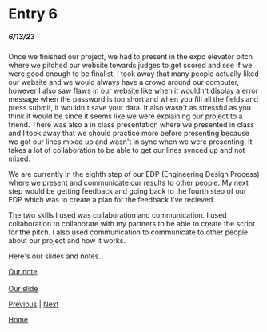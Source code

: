# Entry 6
##### 6/13/23

Once we finished our project, we had to present in the expo elevator pitch where we pitched our website towards judges to get scored and see if we were good enough to be finalist. I took away that many people actually liked our website and we would always have a crowd around our computer, however I also saw flaws in our website like when it wouldn't display a error message when the password is too short and when you fill all the fields and press submit, it wouldn't save your data. It also wasn't as stressful as you think it would be since it seems like we were explaining our project to a friend. There was also a in class presentation where we presented in class and I took away that we should practice more before presenting because we got our lines mixed up and wasn't in sync when we were presenting. It takes a lot of collaboration to be able to get our lines synced up and not mixed. 

We are currently in the eighth step of our EDP (Engineering Design Process) where we present and communicate our results to other people. My next step would be getting feedback and going back to the fourth step of our EDP which was to create a plan for the feedback I've recieved.

The two skills I used was collaboration and communication. I used collaboration to collaborate with my partners to be able to create the script for the pitch. I also used communication to communicate to other people about our project and how it works.

Here's our slides and notes.

[Our note](https://docs.google.com/document/d/1shpbxsAaWqFo6IPwKE7x8-eL-dwld0u93BSauyyvK1U)<br><br>
[Our slide](https://docs.google.com/presentation/d/1_8MxmJPayiErrXJfTolRqKTbgeRMfMC7WGCa0AnGYow)

[Previous](entry05.md) | [Next](entry07.md)

[Home](../README.md)
